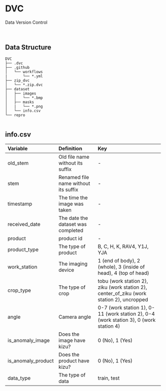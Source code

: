# DVC
Data Version Control

<br>

## Data Structure

```
DVC
├── .dvc
├── .github  
│   └── workflows  
|       └── *.yml
├── zip_dvc  
│   └── *.zip.dvc  
├── dataset  
│   ├── images  
│   │   └── *.bmp
│   ├── masks
│   |   └── *.png
│   └── info.csv
└── repro  
    
```

## info.csv

| Variable | Definition | Key |
| :-       | :-         | :-  |
| old_stem | Old file name without its suffix | - |
| stem | Renamed file name without its suffix | - |
| timestamp | The time the image was taken | - |
| received_date | The date the dataset was completed | - |
| product | product id | - |
| product_type | The type of product | B, C, H, K, RAV4, Y1J, YJA  |
| work_station | The imaging device | 1 (end of body), 2 (whole), 3 (inside of head), 4 (top of head) |
| crop_type | The type of crop | tobu (work station 2), ziku (work station 2), center_of_ziku (work station 2), uncropped |
| angle | Camera angle | 0-7 (work station 1), 0-11 (work station 2), 0-4 (work station 3), 0 (work station 4) |
| is_anomaly_image | Does the image have kizu? | 0 (No), 1 (Yes) |
| is_anomaly_product | Does the product have kizu? | 0 (No), 1 (Yes) |
| data_type | The type of data | train, test |
